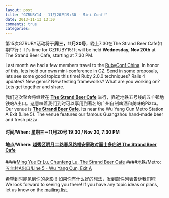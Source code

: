 ```yaml
---
layout: post
title: "GZRUBY14 - 11月20日19:30 - Mini Conf!"
date: 2013-11-13 13:30
comments: true
categories: 
---
```


第15次GZRUBY活动将于**周三，11月20号**，晚上7:30在The Strand Beer Cafe如期举行！
It's time for GZRUBY15! It will be held **Wednesday, Nov 20th** at The Strand Beer Cafe, starting at 7:30 PM.

Last month we had a few members travel to the [RubyConf China](http://rubyconfchina.org/). In honor of this, lets hold our own mini-conference in GZ. Send in some proposals, lets see some good topics this time! Ruby 2.0.0 techniques? Rails 4 updates? New gems? New testing frameworks? What are you working on? Lets get together and share.


我们这次聚会将继续在 **[The Strand Beer Cafe](http://www.dianping.com/shop/10011468)** 举行，靠近地铁五号线的五羊邨地铁站A出口。这意味着我们到时可以享用到著名的广州自制啤酒和美味的Pizza。
Our venue is **[The Strand Beer Cafe](http://www.dianping.com/shop/10011468)**. Its near the Wu Yang Cun Metro Station A Exit 
(Line 5). The venue features our famous Guangzhou hand-made beer and fresh pizza.


#### 时间/When: 星期三－11月20号 19:30 / Nov 20, 7:30 PM
#### 地点/Where: [越秀区明月二路春风路福安家政对面士多店进 The Strand Beer Cafe](http://goo.gl/maps/zrsSK)
####[Ming Yue Er Lu, Chunfeng Lu, The Strand Beer Cafe](http://goo.gl/maps/zrsSK)
####地铁/Metro: [五羊村A出口/Line 5 - Wu Yang Cun, Exit A](http://www.exploregz.com/metro/pedia/station/wuyangcun/)


希望到时能见到你的身影！如果你有什么好的想法，发到[邮件列表](https://groups.google.com/forum/?fromgroups#!forum/gzruby)告诉我们吧!
We look forward to seeing you there! If you have any topic ideas or plans, let us know on the [mailing list](https://groups.google.com/forum/?fromgroups#!forum/gzruby).
